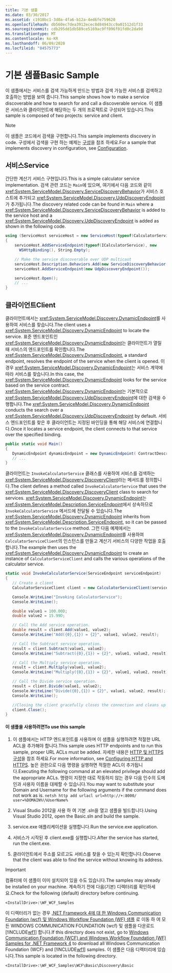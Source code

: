 ```yaml
---
title: 기본 샘플
ms.date: 03/30/2017
ms.assetid: c1910bc1-3d0a-4fa6-b12a-4ed6fe759620
ms.openlocfilehash: db560ec7dea3912ecec8d84943cc9a01512d1f33
ms.sourcegitcommit: cdb295dd1db589ce5169ac9ff096f01fd0c2da9d
ms.translationtype: MT
ms.contentlocale: ko-KR
ms.lasthandoff: 06/09/2020
ms.locfileid: "84575773"
---
```

# <a name="basic-sample"></a><span data-ttu-id="0a562-102">기본 샘플</span><span class="sxs-lookup"><span data-stu-id="0a562-102">Basic Sample</span></span>

<span data-ttu-id="0a562-103">이 샘플에서는 서비스를 검색 가능하게 만드는 방법과 검색 가능한 서비스를 검색하고 호출하는 방법을 보여 줍니다.</span><span class="sxs-lookup"><span data-stu-id="0a562-103">This sample shows how to make a service discoverable and how to search for and call a discoverable service.</span></span> <span data-ttu-id="0a562-104">이 샘플은 서비스와 클라이언트에 해당하는 두 개의 프로젝트로 구성되어 있습니다.</span><span class="sxs-lookup"><span data-stu-id="0a562-104">This sample is composed of two projects: service and client.</span></span>

> [!NOTE]
> <span data-ttu-id="0a562-105">이 샘플은 코드에서 검색을 구현합니다.</span><span class="sxs-lookup"><span data-stu-id="0a562-105">This sample implements discovery in code.</span></span>  <span data-ttu-id="0a562-106">구성에서 검색을 구현 하는 예제는 [구성](configuration-sample.md)을 참조 하세요.</span><span class="sxs-lookup"><span data-stu-id="0a562-106">For a sample that implements discovery in configuration, see [Configuration](configuration-sample.md).</span></span>

## <a name="service"></a><span data-ttu-id="0a562-107">서비스</span><span class="sxs-lookup"><span data-stu-id="0a562-107">Service</span></span>

<span data-ttu-id="0a562-108">간단한 계산기 서비스 구현입니다.</span><span class="sxs-lookup"><span data-stu-id="0a562-108">This is a simple calculator service implementation.</span></span> <span data-ttu-id="0a562-109">검색 관련 코드는 `Main`에 있으며, 여기에서 다음 코드와 같이 <xref:System.ServiceModel.Discovery.ServiceDiscoveryBehavior>가 서비스 호스트에 추가되고 <xref:System.ServiceModel.Discovery.UdpDiscoveryEndpoint>가 추가됩니다.</span><span class="sxs-lookup"><span data-stu-id="0a562-109">The discovery related code can be found in `Main` where a <xref:System.ServiceModel.Discovery.ServiceDiscoveryBehavior> is added to the service host and a <xref:System.ServiceModel.Discovery.UdpDiscoveryEndpoint> is added as shown in the following code.</span></span>

```csharp
using (ServiceHost serviceHost = new ServiceHost(typeof(CalculatorService), baseAddress))
{
    serviceHost.AddServiceEndpoint(typeof(ICalculatorService), new
      WSHttpBinding(), String.Empty);

    // Make the service discoverable over UDP multicast
    serviceHost.Description.Behaviors.Add(new ServiceDiscoveryBehavior());
    serviceHost.AddServiceEndpoint(new UdpDiscoveryEndpoint());

    serviceHost.Open();
    // ...
}
```

## <a name="client"></a><span data-ttu-id="0a562-110">클라이언트</span><span class="sxs-lookup"><span data-stu-id="0a562-110">Client</span></span>

<span data-ttu-id="0a562-111">클라이언트에서는 <xref:System.ServiceModel.Discovery.DynamicEndpoint>를 사용하여 서비스를 찾습니다.</span><span class="sxs-lookup"><span data-stu-id="0a562-111">The client uses a <xref:System.ServiceModel.Discovery.DynamicEndpoint> to locate the service.</span></span> <span data-ttu-id="0a562-112">표준 엔드포인트인 <xref:System.ServiceModel.Discovery.DynamicEndpoint>는 클라이언트가 열릴 때 서비스의 엔드포인트를 확인합니다.</span><span class="sxs-lookup"><span data-stu-id="0a562-112">The <xref:System.ServiceModel.Discovery.DynamicEndpoint>, a standard endpoint, resolves the endpoint of the service when the client is opened.</span></span> <span data-ttu-id="0a562-113">이 경우 <xref:System.ServiceModel.Discovery.DynamicEndpoint>는 서비스 계약에 따라 서비스를 찾습니다.</span><span class="sxs-lookup"><span data-stu-id="0a562-113">In this case, the <xref:System.ServiceModel.Discovery.DynamicEndpoint> looks for the service based on the service contract.</span></span> <span data-ttu-id="0a562-114"><xref:System.ServiceModel.Discovery.DynamicEndpoint>는 기본적으로 <xref:System.ServiceModel.Discovery.UdpDiscoveryEndpoint>에 대한 검색을 수행합니다.</span><span class="sxs-lookup"><span data-stu-id="0a562-114">The <xref:System.ServiceModel.Discovery.DynamicEndpoint> conducts the search over a <xref:System.ServiceModel.Discovery.UdpDiscoveryEndpoint> by default.</span></span> <span data-ttu-id="0a562-115">서비스 엔드포인트를 찾은 후 클라이언트는 지정된 바인딩을 통해 해당 서비스에 연결합니다.</span><span class="sxs-lookup"><span data-stu-id="0a562-115">Once it locates a service endpoint, the client connects to that service over the specified binding.</span></span>

```csharp
public static void Main()
{
   DynamicEndpoint dynamicEndpoint = new DynamicEndpoint( ContractDescription.GetContract(typeof(ICalculatorService)), new WSHttpBinding());
   // ...
}
```

<span data-ttu-id="0a562-116">클라이언트는 `InvokeCalculatorService` 클래스를 사용하여 서비스를 검색하는 <xref:System.ServiceModel.Discovery.DiscoveryClient>라는 메서드를 정의합니다.</span><span class="sxs-lookup"><span data-stu-id="0a562-116">The client defines a method called `InvokeCalculatorService` that uses the <xref:System.ServiceModel.Discovery.DiscoveryClient> class to search for services.</span></span> <span data-ttu-id="0a562-117"><xref:System.ServiceModel.Discovery.DynamicEndpoint>는 <xref:System.ServiceModel.Description.ServiceEndpoint>에서 상속하므로 `InvokeCalculatorService` 메서드에 전달될 수 있습니다.</span><span class="sxs-lookup"><span data-stu-id="0a562-117">The <xref:System.ServiceModel.Discovery.DynamicEndpoint> inherits from <xref:System.ServiceModel.Description.ServiceEndpoint>, so it can be passed to the `InvokeCalculatorService` method.</span></span> <span data-ttu-id="0a562-118">그런 다음 예제에서는 <xref:System.ServiceModel.Discovery.DynamicEndpoint>를 사용하여 `CalculatorServiceClient`의 인스턴스를 만들고 계산기 서비스의 다양한 작업을 호출합니다.</span><span class="sxs-lookup"><span data-stu-id="0a562-118">The example then uses the <xref:System.ServiceModel.Discovery.DynamicEndpoint> to create an instance of `CalculatorServiceClient` and calls the various operations of the calculator service.</span></span>

```csharp
static void InvokeCalculatorService(ServiceEndpoint serviceEndpoint)
{
   // Create a client
   CalculatorServiceClient client = new CalculatorServiceClient(serviceEndpoint);

   Console.WriteLine("Invoking CalculatorService");
   Console.WriteLine();

   double value1 = 100.00D;
   double value2 = 15.99D;

   // Call the Add service operation.
   double result = client.Add(value1, value2);
   Console.WriteLine("Add({0},{1}) = {2}", value1, value2, result);

   // Call the Subtract service operation.
   result = client.Subtract(value1, value2);
   Console.WriteLine("Subtract({0},{1}) = {2}", value1, value2, result);

   // Call the Multiply service operation.
   result = client.Multiply(value1, value2);
   Console.WriteLine("Multiply({0},{1}) = {2}", value1, value2, result);

   // Call the Divide service operation.
   result = client.Divide(value1, value2);
   Console.WriteLine("Divide({0},{1}) = {2}", value1, value2, result);
   Console.WriteLine();

   //Closing the client gracefully closes the connection and cleans up resources
   client.Close();
}
```

#### <a name="to-use-this-sample"></a><span data-ttu-id="0a562-119">이 샘플을 사용하려면</span><span class="sxs-lookup"><span data-stu-id="0a562-119">To use this sample</span></span>

1. <span data-ttu-id="0a562-120">이 샘플에서는 HTTP 엔드포인트를 사용하며 이 샘플을 실행하려면 적절한 URL ACL을 추가해야 합니다.</span><span class="sxs-lookup"><span data-stu-id="0a562-120">This sample uses HTTP endpoints and to run this sample, proper URL ACLs must be added.</span></span> <span data-ttu-id="0a562-121">자세한 내용은 [HTTP 및 HTTPS 구성](../feature-details/configuring-http-and-https.md)을 참조 하세요.</span><span class="sxs-lookup"><span data-stu-id="0a562-121">For more information, see [Configuring HTTP and HTTPS](../feature-details/configuring-http-and-https.md).</span></span> <span data-ttu-id="0a562-122">높은 권한으로 다음 명령을 실행하면 적절한 ACL이 추가됩니다.</span><span class="sxs-lookup"><span data-stu-id="0a562-122">Executing the following command at an elevated privilege should add the appropriate ACLs.</span></span> <span data-ttu-id="0a562-123">명령이 지정한 대로 작동하지 않는 경우 다음 인수의 도메인과 사용자 이름을 대체할 수 있습니다.</span><span class="sxs-lookup"><span data-stu-id="0a562-123">You may want to substitute your Domain and Username for the following arguments if the command does not work as is.</span></span> `netsh http add urlacl url=http://+:8000/ user=%DOMAIN%\%UserName%`

2. <span data-ttu-id="0a562-124">Visual Studio 2012을 사용 하 여 기본 .sln을 열고 샘플을 빌드합니다.</span><span class="sxs-lookup"><span data-stu-id="0a562-124">Using Visual Studio 2012, open the Basic.sln and build the sample.</span></span>

3. <span data-ttu-id="0a562-125">service.exe 애플리케이션을 실행합니다.</span><span class="sxs-lookup"><span data-stu-id="0a562-125">Run the service.exe application.</span></span>

4. <span data-ttu-id="0a562-126">서비스가 시작된 후 client.exe를 실행합니다.</span><span class="sxs-lookup"><span data-stu-id="0a562-126">After the service has started, run the client.exe.</span></span>

5. <span data-ttu-id="0a562-127">클라이언트에서 주소를 모르고도 서비스를 찾을 수 있는지 확인합니다.</span><span class="sxs-lookup"><span data-stu-id="0a562-127">Observe that the client was able to find the service without knowing its address.</span></span>

> [!IMPORTANT]
> <span data-ttu-id="0a562-128">컴퓨터에 이 샘플이 이미 설치되어 있을 수도 있습니다.</span><span class="sxs-lookup"><span data-stu-id="0a562-128">The samples may already be installed on your machine.</span></span> <span data-ttu-id="0a562-129">계속하기 전에 다음(기본) 디렉터리를 확인하세요.</span><span class="sxs-lookup"><span data-stu-id="0a562-129">Check for the following (default) directory before continuing.</span></span>
>
> `<InstallDrive>:\WF_WCF_Samples`
>
> <span data-ttu-id="0a562-130">이 디렉터리가 없는 경우 [.NET Framework 4에 대 한 Windows Communication Foundation (wcf) 및 Windows Workflow Foundation (WF) 샘플](https://www.microsoft.com/download/details.aspx?id=21459) 로 이동 하 여 모든 WINDOWS COMMUNICATION FOUNDATION (wcf) 및 샘플을 다운로드 [!INCLUDE[wf1](../../../../includes/wf1-md.md)] 합니다.</span><span class="sxs-lookup"><span data-stu-id="0a562-130">If this directory does not exist, go to [Windows Communication Foundation (WCF) and Windows Workflow Foundation (WF) Samples for .NET Framework 4](https://www.microsoft.com/download/details.aspx?id=21459) to download all Windows Communication Foundation (WCF) and [!INCLUDE[wf1](../../../../includes/wf1-md.md)] samples.</span></span> <span data-ttu-id="0a562-131">이 샘플은 다음 디렉터리에 있습니다.</span><span class="sxs-lookup"><span data-stu-id="0a562-131">This sample is located in the following directory.</span></span>
>
> `<InstallDrive>:\WF_WCF_Samples\WCF\Basic\Discovery\Basic`
